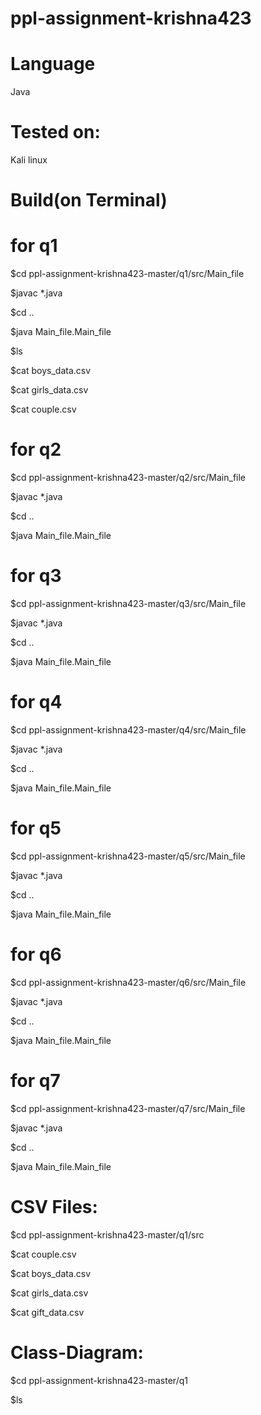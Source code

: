 # ppl-assignment-krishna423

# Language
Java
# Tested on:
Kali linux
# Build(on Terminal)
# for q1

$cd ppl-assignment-krishna423-master/q1/src/Main_file

$javac *.java

$cd ..

$java Main_file.Main_file

$ls

$cat boys_data.csv

$cat girls_data.csv

$cat couple.csv
# for q2

$cd ppl-assignment-krishna423-master/q2/src/Main_file

$javac *.java

$cd ..

$java Main_file.Main_file

# for q3

$cd ppl-assignment-krishna423-master/q3/src/Main_file

$javac *.java

$cd ..

$java Main_file.Main_file

# for q4

$cd ppl-assignment-krishna423-master/q4/src/Main_file

$javac *.java

$cd ..

$java Main_file.Main_file

# for q5

$cd ppl-assignment-krishna423-master/q5/src/Main_file

$javac *.java

$cd ..

$java Main_file.Main_file

# for q6

$cd ppl-assignment-krishna423-master/q6/src/Main_file

$javac *.java

$cd ..

$java Main_file.Main_file

# for q7

$cd ppl-assignment-krishna423-master/q7/src/Main_file

$javac *.java

$cd ..

$java Main_file.Main_file
# CSV Files:

$cd ppl-assignment-krishna423-master/q1/src

$cat couple.csv

$cat boys_data.csv

$cat girls_data.csv

$cat gift_data.csv

# Class-Diagram:
$cd ppl-assignment-krishna423-master/q1

$ls

